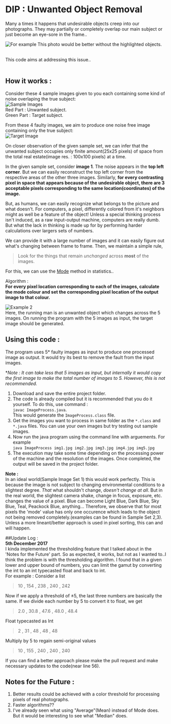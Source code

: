 # DIP : Unwanted Object Removal

Many a times it happens that undesirable objects creep into our photographs. They may partially or completely overlap our main subject or just become an eye-sore in the frame..

![For example](https://lh3.googleusercontent.com/ovlFcTMedNbDg4TN_ja3hECHbhnJGbIGQqi8GYL1y16kkIp1KyeOJ8WjDgt_NBeGE-tOnSIbc3Q76lWG5XqSw8nHG8gpJGqL4BpErEQyKiYCXKuN2OLMfsliFhqf28jhBQ0whYIwdvNpE-EHvRxNSPa7v3ptaecHftu0pSaBaqitUa38VFcvYhHxuHn9A6NxNEO5b6lS518i0uYpbcw6WEPhuw-lizz-uriiY4D48Cw_NicRItzmWftzUzMVbf8kNN7Uj9Kn69K4AdkqI1tx3fjWqYUvNeUL_zvGVdIkAPV69xy8GOLRAmtlQbhulU-qpoYjThKYVF0wys2q21up3J2ytKFEH-i4aeIWqz4txKmdowYHaLS2B_hz_XkDho_yIX814NYkt3Ss8cb-srRFWxhBBTIrPCX9b0h0EYDOzNr2Joj6XPGwUmwqP2f1LIPa9WHQSau-wWgGDg5TdqwtRZHmnOsDDPfqYNhLQaFww2yEKuxEtoON2R1paGyB69IOZOvZyhaOdx0P-bKKsI5jGjafZ9YJjGI_uuXpMAChoPnpoZc74_ckzZWoEOTfxvVgmMQhkEh5P1guZU5XonK0RR_w13Fk0WMIRC7JliCx9Q=w1046-h588-no)
This photo would be better without the highlighted objects.

<br>
This code aims at addressing this issue..
<br><br>

## How it works : 
Consider these 4 sample images given to you each containing some kind of noise overlaping the true subject: <br>
![Sample Images](https://lh3.googleusercontent.com/zbMqu5sKNk7xQqXc1eMw_7g6c_dBP3wrXXfZRrcSMs7jlnkw_YjJ2Da66PXp3jZAKz3DhcGUf_qi2sU7PUFFV73QgEI8U1Ef6iTn2u2X-9E0SLcqDhic4VZteCO16TakL8oXCIGvyLU5Irhzh5pO90nqKTfhdZYTvAqcJy31rx1aKi2fL5LcLulDSioMWaHaVndxDtnJPwgScJRBHdUq_cjaZ_rw2eGKatOW5_vdgNiPS4ThWoJNsxrH1aADzCWnW8xqe2pi4qpx2byJ6f_31Slk_1sAb5Dl567bxBixa3zPjmYtX6VQKgosv5OnO5IdoWBg8RDMOVBVfdqT7Du-v9Qqq7N5YMy2BrHo82QIUippkXusKuzjcbbY_kLdDB2ZTjvXiZk4QFVA7lVhheVOKsls10UQfFX4c5xM5-6dKslLAnRLx497Qkbj_Hawb7uNlWKwKiuqh5pt_s8Z6sAGkGwCf039CgUlezZmVqKqloJi9aWnzro7wSOvK1r2dZwcttfXeEtw1ji7ERuQ1qJbUzPkYblM11oInY2oydQr10aCNpI1HMwY5NyFHhrDGDvZhC21RVA_V2MmWevXtdpVAipiTyCVkhSjgN12Q6Y5wg=w400-h120-no)
<br>
Red Part : Unwanted subject.<br>
Green Part : Target subject.

From these 4 faulty images, we aim to produce one noise free image containing only the true subject: <br>
![Target Image](https://lh3.googleusercontent.com/2OdMgWVFtw-kcUDQfjJolr6ppSmgs0XKmxFTVMkrS71XY0EZi5z9OWGGhrIXKZLeZLUX0LKDNwQgs3bI_ShAK1F9Jvos_L5dq1KjFHLZTm7FLaAnrx6kYE8nVb8u-ja1D1Mh1Ht98qMLBBNxRCUAjQw0XX1gnG2hSUBzkNc_kIiYGsaLFlt5b8B_1NC-_Fq2EYKSbm-Zn7U_UhTzmRwWZtwGM00My5M9nd5bC4M4IunJFctwI0HejupRKbrxajjBkpCnZMoCd5q4cFkuz55gTLYyl_-iOTfzsxUiuSQL2CTLFC1rBeDTufuWsRy6-wVifBGWnHgIJV3ko9iYbjmZkgWJhrQKzZIsSBWujgLrDmuWbuQ2eLCLXLMFOz71MNw8sYYnjOkWH3Ti88wzL5iY_5DmrfX4K7kCrpyFt-kUZ_5RupTczh6oeeJcVWD-yjYIsaDQ6hS93uNxsVgWRCL9S0ibKF-FL0wUYcxcU_IwAGqqTTY1g-6ezMVsZ0G0xP6eUjgcFwazCQUbFWIxr0aPtiyeFa6M0_bWdwS2Bp6oVzoK1wWgK-2Hb3ZuqNSv1RCtcK43A1Oftac39W7ka7qZ-XHb_QjM-CXLgOGaGE2Sng=s100-no)

On closer observation of the given sample set, we can infer that the unwanted subject occupies only finite amount(25x25 pixels) of space from the total real estate(image res. : 100x100 pixels) at a time. 

In the given sample set, consider **image 1**. The noise appears in the **top left corner**. But we can easily reconstruct the top left corner from the respective areas of the other three images. Similarly, **for every contrasting pixel in space that appears because of the undesirable object, there are 3 acceptable pixels corresponding to the same location(coordinates) of the image.**

But, as humans, we can easily recognize what belongs to the picture and what doesn't. For computers, a pixel, differently colored from it's neighbors might as well be a feature of the object! Unless a special thinking process isn't induced, as a raw input-output machine, computers are really dumb. But what the lack in thinking is made up for by performing harder calculations over largers sets of numbers.

We can provide it with a large number of images and it can easily figure out what's changing between frame to frame.
Then, we maintain a simple rule, 
>Look for the things that remain *unchanged* across **most** of the images.<br>

For this, we can use the [Mode](https://en.wikipedia.org/wiki/Mode_(statistics)) method in statistics..

Algorithm : <br>
**For every pixel location corresponding to each of the images, calculate the mode colour and set the corresponding pixel location of the output image to that colour.**

![Example 2](https://lh3.googleusercontent.com/QW-VWHrB_KoeyhFm41RF6nzPPDdOvF8rdb_ZrxLBFgCoqSv603fcCN4K6S4ak_3vfhjNen07MLoAsup10rRUdLH76pAJML_G2BuwO-d2njbHXZLLbtgEwaC6SA8nXvA1xsoVdj0PYo8xFwWtfEKicawOZu9pkTWWNwEnnBkxHtprQlBNinrN88wh87QSY_Mno7KCIwdzzbEbiyKfJ1wWx6aohMj1KczXaRahNOd6nE05HFbrHtabf1Pbx29xRd1KQndVvbf98BOShJQoaqvFfHH6DLqUyyHXZfkdePGMbmjwDXhTDizfzteKRwPQP2pQWo9Z8gIVG5M_tfEXgccTZ8Ne0FdeT81RxvZYEHGMsj0nDbSqhqmQ-t15BNWiVuGG7UlFcUrkM5q5ZkqE9BxMvH4_Ib2FP9Isi2glBIJfeL0r_gDTFl-GkKZpmkj50NJsU2P0xZB5HT6vr0OgKO454OaXY9LPLNNG3INE5qUs9aVcry6UxLIyKEJFjA2FyqPcWPCjJnZJ8eu4UDNbwEUcbkXLyJAxUdNUfrxJ1hghUfuVuD-PRhE1_GNA1xwrDrWb6AGc17P9uF4wFazJyngwTWbLCkLThNHCzOp_vjrGMA=w499-h597-no)
<br>
Here, the running man is an unwanted object which changes across the 5 images. On running the program with the 5 images as input, the target image should be generated.



## Using this code : 
The program uses 5* faulty images as input to produce one processed image as output.
It would try its best to remove the fault from the input images.

**Note : It can take less that 5 images as input, but internally it would copy the first image to make the total number of images to 5. However, this is not recommended.* 


1. Download and save the entire project folder.
2. The code is already compiled but it is recommended that you do it yourself. To do this, use command : 
<br>`javac ImageProcess.java`.<br>
This would generate the `ImageProcess.class` file.
3. Get the images you want to process in same folder as the `*.class` and `*.java` files. You can use your own images but try testing out sample images.
4. Now run the java program using the command line with arguements. For example <br>
`java ImageProcess img1.jpg img2.jpg img3.jpg img4.jpg img5.jpg` <br>
5. The execution may take some time depending on the processing power of the machine and the resolution of the images. Once completed, the output will be saved in the project folder.

**Note :**<br> In an ideal world(Sample Image Set 1) this would work perfectly. This is because the image is not subject to changing environmental conditions to a slightest degree. *That* what shouldn't change, *doesn't change at all*. 
But in the real world, the slightest camera shake, change in focus, exposure, etc. changes the value of a pixel. Blue can become Light Blue, Dark Blue, Sky Blue, Teal, Peackock Blue, anything... Therefore, we observe that for most pixels the 'mode' value has only one occurence which leads to the object not being removed completely.(examples can be found in Sample Set 2,3). Unless a more lineant/better approach is used in pixel sorting, this can and will happen.

##Update Log : <br>
**5th December 2017**<br>
I kinda implemented the thresholding feature that I talked about in the 'Notes for the Future' part. So as expected, it works, but not as I wanted to..I think the problem is with the thresholding algorithm. I found that in a given lower and upper bound of numbers, you can limit the gamut by converting the int to an int typecasted float and back to int. <br>
For example : Consider a list

> 10 , 154 , 238 , 240 , 242

Now if we apply a threshold of ±5, the last three numbers are basically the same.
If we divide each number by 5 to convert it to float, we get

>2.0 , 30.8 , 47.6 , 48.0 , 48.4

Float typecasted as Int

>2 , 31 , 48 , 48 , 48 

Multiply by 5 to regain semi-original values

>10 , 155 , 240 , 240 , 240 

If you can find a better approach please make the pull request and make necessary updates to the code(near line 56).

## Notes for the Future : 
1. Better results could be achieved with a color threshold for processing pixels of real photographs.
2. Faster algorithms??
3. I've already seen what using "Average"(Mean) instead of Mode does. But it would be interesting to see what "Median" does.
